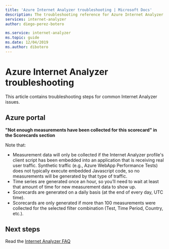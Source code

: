 ```yaml
---
title: 'Azure Internet Analyzer troubleshooting | Microsoft Docs'
description: The troubleshooting reference for Azure Internet Analyzer. 
services: internet-analyzer
author: diego-perez-botero

ms.service: internet-analyzer
ms.topic: guide
ms.date: 12/04/2019
ms.author: dibotero
---
```

# Azure Internet Analyzer troubleshooting

This article contains troubleshooting steps for common Internet Analyzer issues.

## Azure portal
**"Not enough measurements have been collected for this scorecard" in the Scorecards section**

Note that:
- Measurement data will only be collected if the Internet Analyzer profile's client script has been embedded into an application that is receiving real user traffic. Synthetic traffic (e.g., Azure WebApp Performance Tests) does not typically execute embedded Javascript code, so no measurements will be generated by that type of traffic.
- Time series are generated once an hour, so you’ll need to wait at least that amount of time for new measurement data to show up.
- Scorecards are generated on a daily basis (at the end of every day, UTC time).
- Scorecards are only generated if more than 100 measurements were collected for the selected filter combination (Test, Time Period, Country, etc.).

## Next steps
Read the [Internet Analyzer FAQ](internet-analyzer-faq.md)
